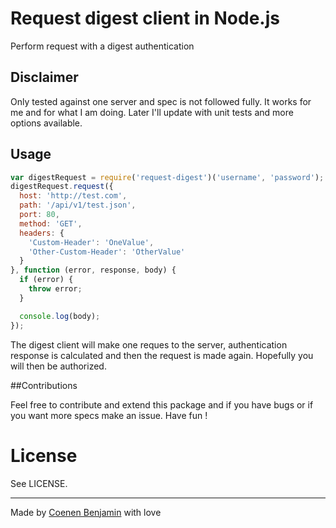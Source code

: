 # Request digest client in Node.js

Perform request with a digest authentication

## Disclaimer

Only tested against one server and spec is not followed fully. It works for me
and for what I am doing. Later I'll update with unit tests and more options available.

## Usage
```javascript
var digestRequest = require('request-digest')('username', 'password');
digestRequest.request({
  host: 'http://test.com',
  path: '/api/v1/test.json',
  port: 80,
  method: 'GET',
  headers: {
    'Custom-Header': 'OneValue',
    'Other-Custom-Header': 'OtherValue'
  }
}, function (error, response, body) {
  if (error) {
    throw error;
  }

  console.log(body);
});
```

The digest client will make one reques to the server, authentication response
is calculated and then the request is made again. Hopefully you will then
be authorized.

##Contributions

Feel free to contribute and extend this package and if you have bugs or if you want more specs make an issue. Have fun !

# License

See LICENSE.

-------------

Made by [Coenen Benjamin](https://twitter.com/BnJ25) with love

